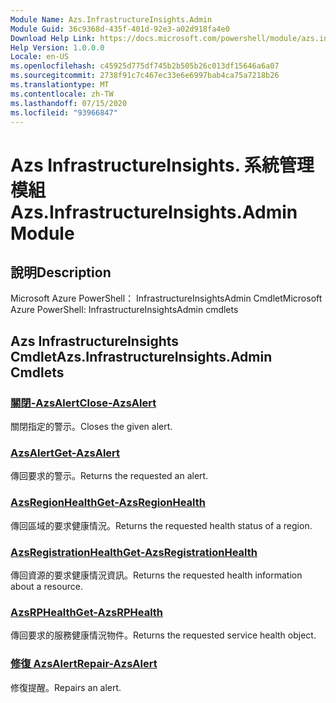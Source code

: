 ```yaml
---
Module Name: Azs.InfrastructureInsights.Admin
Module Guid: 36c9368d-435f-401d-92e3-a02d918fa4e0
Download Help Link: https://docs.microsoft.com/powershell/module/azs.infrastructureinsights.admin
Help Version: 1.0.0.0
Locale: en-US
ms.openlocfilehash: c45925d775df745b2b505b26c013df15646a6a07
ms.sourcegitcommit: 2738f91c7c467ec33e6e6997bab4ca75a7218b26
ms.translationtype: MT
ms.contentlocale: zh-TW
ms.lasthandoff: 07/15/2020
ms.locfileid: "93966847"
---
```

# <span data-ttu-id="2c93c-101">Azs InfrastructureInsights. 系統管理模組</span><span class="sxs-lookup"><span data-stu-id="2c93c-101">Azs.InfrastructureInsights.Admin Module</span></span>
## <span data-ttu-id="2c93c-102">說明</span><span class="sxs-lookup"><span data-stu-id="2c93c-102">Description</span></span>
<span data-ttu-id="2c93c-103">Microsoft Azure PowerShell： InfrastructureInsightsAdmin Cmdlet</span><span class="sxs-lookup"><span data-stu-id="2c93c-103">Microsoft Azure PowerShell: InfrastructureInsightsAdmin cmdlets</span></span>

## <span data-ttu-id="2c93c-104">Azs InfrastructureInsights Cmdlet</span><span class="sxs-lookup"><span data-stu-id="2c93c-104">Azs.InfrastructureInsights.Admin Cmdlets</span></span>
### [<span data-ttu-id="2c93c-105">關閉-AzsAlert</span><span class="sxs-lookup"><span data-stu-id="2c93c-105">Close-AzsAlert</span></span>](Close-AzsAlert.md)
<span data-ttu-id="2c93c-106">關閉指定的警示。</span><span class="sxs-lookup"><span data-stu-id="2c93c-106">Closes the given alert.</span></span>

### [<span data-ttu-id="2c93c-107">AzsAlert</span><span class="sxs-lookup"><span data-stu-id="2c93c-107">Get-AzsAlert</span></span>](Get-AzsAlert.md)
<span data-ttu-id="2c93c-108">傳回要求的警示。</span><span class="sxs-lookup"><span data-stu-id="2c93c-108">Returns the requested an alert.</span></span>

### [<span data-ttu-id="2c93c-109">AzsRegionHealth</span><span class="sxs-lookup"><span data-stu-id="2c93c-109">Get-AzsRegionHealth</span></span>](Get-AzsRegionHealth.md)
<span data-ttu-id="2c93c-110">傳回區域的要求健康情況。</span><span class="sxs-lookup"><span data-stu-id="2c93c-110">Returns the requested health status of a region.</span></span>

### [<span data-ttu-id="2c93c-111">AzsRegistrationHealth</span><span class="sxs-lookup"><span data-stu-id="2c93c-111">Get-AzsRegistrationHealth</span></span>](Get-AzsRegistrationHealth.md)
<span data-ttu-id="2c93c-112">傳回資源的要求健康情況資訊。</span><span class="sxs-lookup"><span data-stu-id="2c93c-112">Returns the requested health information about a resource.</span></span>

### [<span data-ttu-id="2c93c-113">AzsRPHealth</span><span class="sxs-lookup"><span data-stu-id="2c93c-113">Get-AzsRPHealth</span></span>](Get-AzsRPHealth.md)
<span data-ttu-id="2c93c-114">傳回要求的服務健康情況物件。</span><span class="sxs-lookup"><span data-stu-id="2c93c-114">Returns the requested service health object.</span></span>

### [<span data-ttu-id="2c93c-115">修復 AzsAlert</span><span class="sxs-lookup"><span data-stu-id="2c93c-115">Repair-AzsAlert</span></span>](Repair-AzsAlert.md)
<span data-ttu-id="2c93c-116">修復提醒。</span><span class="sxs-lookup"><span data-stu-id="2c93c-116">Repairs an alert.</span></span>

